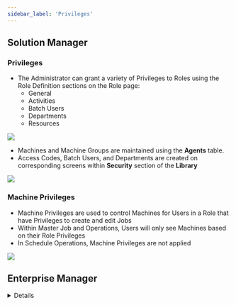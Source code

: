 ```yaml
---
sidebar_label: 'Privileges'
---
```


## Solution Manager

### Privileges

* The Administrator can grant a variety of Privileges to Roles using the Role Definition sections on the Role page:
  * General
  * Activities
  * Batch Users
  * Departments
  * Resources

![](../static/imgbasic/Privileges.png)

* Machines and Machine Groups are maintained using the **Agents** table.
* Access Codes, Batch Users, and Departments are created on corresponding screens within **Security** section of the **Library**

![](../static/imgbasic/SecuritySection.png)

### Machine Privileges

* Machine Privileges are used to control Machines for Users in a Role that have Privileges to create and edit Jobs
* Within Master Job and Operations, Users will only see Machines based on their Role Privileges
* In Schedule Operations, Machine Privileges are not applied

![](../static/imgbasic/Machine_Privileges.png)


## Enterprise Manager

<details>

* The Administrator can grant the following Privileges to Roles:
    * Machine Privileges
    * Machine Group Privileges
    * Batch User Privileges
    * Schedule Privileges
    * Access Code Privileges
    * Function Privileges
    * Departmental Function Privileges
    * Script Privileges
* Machines and Machine Groups are created on specific screens in **Administration** section of Enterprise Manager  
* Access Codes, Batch Users, and Departments are created on corresponding screens within **Security** section of Enterprise Manager

![](../static/imgbasic/3303.png)

### Machine Privileges

* Machine Privileges are used to control Machines for Users in a Role that have Privileges to create and edit Jobs
* Within Job Master and Job Daily, Users will only see Machines based on their Role Privileges
* In Schedule Operations, Machine Privileges are not applied

![](../static/imgbasic/3304.png)

</details>